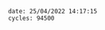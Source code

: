

                date: 25/04/2022 14:17:15
                cycles: 94500

                         